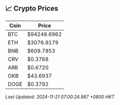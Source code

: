 ## 📈 Crypto Prices

| Coin | Price |
| ---- | ----- |
| BTC | $94248.6962 |
| ETH | $3076.9179 |
| BNB | $609.7853 |
| CRV | $0.3768 |
| ARB | $0.6720 |
| OKB | $43.6937 |
| DOGE | $0.3792 |

_Last Updated: 2024-11-21 07:00:24.987 +0800 HKT_